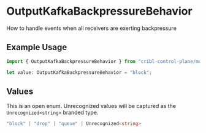 # OutputKafkaBackpressureBehavior

How to handle events when all receivers are exerting backpressure

## Example Usage

```typescript
import { OutputKafkaBackpressureBehavior } from "cribl-control-plane/models/operations";

let value: OutputKafkaBackpressureBehavior = "block";
```

## Values

This is an open enum. Unrecognized values will be captured as the `Unrecognized<string>` branded type.

```typescript
"block" | "drop" | "queue" | Unrecognized<string>
```